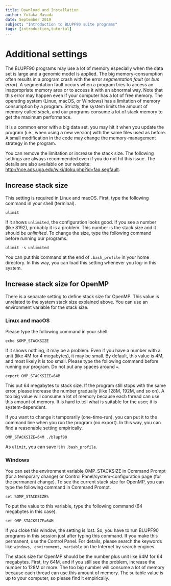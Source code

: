 ```yaml
---
title: Download and Installation
author: Yutaka Masuda
date: September 2019
subject: "Introduction to BLUPF90 suite programs"
tags: [introduction,tutorial]
...
```


Additional settings
===================

The BLUPF90 programs may use a lot of memory especially when the data set is large and a genomic model is applied.
The big memory-consumption often results in a program crash with the error *segmentation fault* (or *bus error*).
A segmentation fault occurs when a program tries to access an inappropriate memory area or to access it with an abnormal way.
Note that this error may happen even if your computer has a lot of free memory.
The operating system (Linux, macOS, or Windows) has a limitation of memory consumption by a program.
Strictly, the system limits the amount of memory called *stack*, and our programs consume a lot of stack memory to get the maximum performance.

It is a common error with a big data set, you may hit it when you update the program (i.e., when using a new version) with the same files used as before.
A small modification in the code may change the memory-management strategy in the program.

You can remove the limitation or increase the stack size.
The following settings are always recommended even if you do not hit this issue.
The details are also available on our website: <http://nce.ads.uga.edu/wiki/doku.php?id=faq.segfault>.

Increase stack size
-------------------

This setting is required in Linux and macOS.
First, type the following command in your shell (terminal).

~~~~~{language=shell}
ulimit
~~~~~

If it shows `unlimited`, the configuration looks good.
If you see a number (like 8192), probably it is a problem.
This number is the stack size and it should be *unlimited*.
To change the size, type the following command before running our programs.

~~~~~{language=shell}
ulimit -s unlimited
~~~~~

You can put this command at the end of `.bash_profile` in your home directory.
In this way, you can load this setting whenever you log-in this system.


Increase stack size for OpenMP
------------------------------

There is a separate setting to define stack size for OpenMP.
This value is unrelated to the system stack size explained above.
You can use an environment variable for the stack size.

### Linux and macOS

Please type the following command in your shell.

~~~~~{language=shell}
echo $OMP_STACKSIZE
~~~~~

If it shows nothing, it may be a problem. Even if you have a number with a unit (like 4M for 4 megabytes), it may be small.
By default, this value is 4M, and most likely it is too small.
Please type the following command before running our program.
Do not put any spaces around `=`.

~~~~~{language=shell}
export OMP_STACKSIZE=64M
~~~~~

This put 64 megabytes to stack size.
If the program still stops with the same error, please increase the number gradually (like 128M, 192M, and so on).
A too big value will consume a lot of memory because each thread can use this amount of memory.
It is hard to tell what is suitable for the user; it is system-dependent.

If you want to change it temporarily (one-time-run), you can put it to the command line when you run the program (no export).
In this way, you can find a reasonable setting empirically.

~~~~~{language=shell}
OMP_STACKSIZE=64M ./blupf90
~~~~~

As `ulimit`, you can save it in `.bash_profile`.


### Windows

You can set the environment variable OMP_STACKSIZE in Command Prompt (for a temporary change) or Control Panel/system-configuration page (for the permanent change).
To see the current stack size for OpenMP, you can type the following command in Command Prompt.

~~~~~{language=shell}
set %OMP_STACKSIZE%
~~~~~

To put the value to this variable, type the following command (64 megabytes in this case).

~~~~~{language=shell}
set OMP_STACKSIZE=64M
~~~~~

If you close this window, the setting is lost.
So, you have to run BLUPF90 programs in this session just after typing this command.
If you make this permanent, use the Control Panel. For details, please search the keywords like `windows, environment, variable`
on the Internet by search engines.

The stack size for OpenMP should be the number plus unit like 64M for 64 megabytes.
First, try 64M, and if you still see the problem, increase the number to 128M or more.
The too big number will consume a lot of memory because each thread can use this amount of memory.
The suitable value is up to your computer, so please find it empirically.
